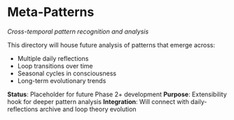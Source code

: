 # Meta-Patterns

*Cross-temporal pattern recognition and analysis*

This directory will house future analysis of patterns that emerge across:
- Multiple daily reflections
- Loop transitions over time
- Seasonal cycles in consciousness
- Long-term evolutionary trends

**Status**: Placeholder for future Phase 2+ development
**Purpose**: Extensibility hook for deeper pattern analysis
**Integration**: Will connect with daily-reflections archive and loop theory evolution